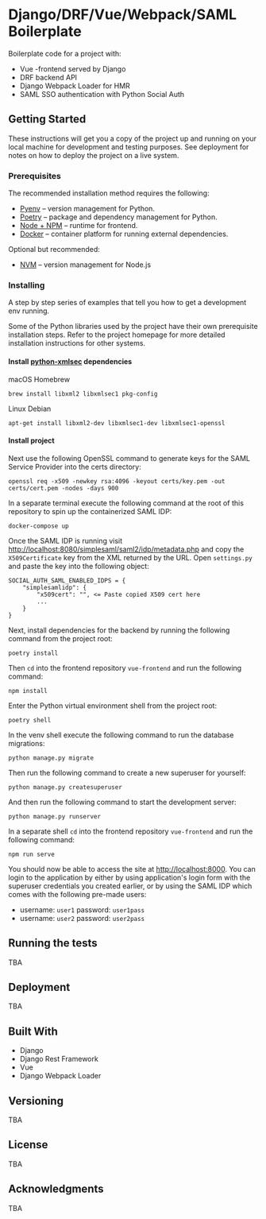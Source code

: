 # Django/DRF/Vue/Webpack/SAML Boilerplate

Boilerplate code for a project with:
- Vue -frontend served by Django
- DRF backend API
- Django Webpack Loader for HMR
- SAML SSO authentication with Python Social Auth

## Getting Started

These instructions will get you a copy of the project up and running on your local machine for development and testing purposes. See deployment for notes on how to deploy the project on a live system.

### Prerequisites

The recommended installation method requires the following:

- [Pyenv](https://github.com/pyenv/pyenv) –  version management for Python.
- [Poetry](https://python-poetry.org/) – package and dependency management for Python.
- [Node + NPM](https://nodejs.org/en/) – runtime for frontend.
- [Docker](https://docs.docker.com/get-docker/) – container platform for running external dependencies.

Optional but recommended:

- [NVM](https://github.com/nvm-sh/nvm) – version management for Node.js


### Installing

A step by step series of examples that tell you how to get a development env running.

Some of the Python libraries used by the project have their own prerequisite installation steps. Refer to the project homepage for more detailed installation instructions for other systems.

#### Install [python-xmlsec](https://github.com/mehcode/python-xmlsec) dependencies

macOS Homebrew
```
brew install libxml2 libxmlsec1 pkg-config
```
Linux Debian
```
apt-get install libxml2-dev libxmlsec1-dev libxmlsec1-openssl
```
#### Install project

Next use the following OpenSSL command to generate keys for the SAML Service Provider into the certs directory:
```
openssl req -x509 -newkey rsa:4096 -keyout certs/key.pem -out certs/cert.pem -nodes -days 900
```

In a separate terminal execute the following command at the root of this repository to spin up the containerized SAML IDP:

```
docker-compose up
```

Once the SAML IDP is running visit [http://localhost:8080/simplesaml/saml2/idp/metadata.php](http://localhost:8080/simplesaml/saml2/idp/metadata.php) and copy the `X509Certificate` key from the XML returned by the URL. Open `settings.py` and paste the key into the following object:

```
SOCIAL_AUTH_SAML_ENABLED_IDPS = {
    "simplesamlidp": {
        "x509cert": "", <= Paste copied X509 cert here
        ...
    }
}
```


Next, install dependencies for the backend by running the following command from the project root:

```
poetry install
```

Then `cd` into the frontend repository `vue-frontend` and run the following command:

```
npm install
```

Enter the Python virtual environment shell from the project root:

```
poetry shell
```

In the venv shell execute the following command to run the database migrations:

```
python manage.py migrate
```

Then run the following command to create a new superuser for yourself:

```
python manage.py createsuperuser
```

And then run the following command to start the development server:

```
python manage.py runserver
```

In a separate shell `cd` into the frontend repository `vue-frontend` and run the following command:

```
npm run serve
```

You should now be able to access the site at [http://localhost:8000](http://localhost:8000). You can login to the application by either by using application's login form with the superuser credentials you created earlier, or by using the SAML IDP which comes with the following pre-made users:

- username: `user1` password: `user1pass`
- username: `user2` password: `user2pass`

## Running the tests

TBA

## Deployment

TBA

## Built With

* Django
* Django Rest Framework
* Vue
* Django Webpack Loader

## Versioning

TBA

## License

TBA

## Acknowledgments

TBA